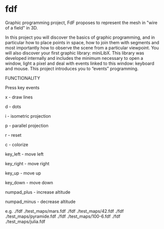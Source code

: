 # fdf
Graphic programming project, FdF proposes to represent the mesh in "wire of a field" in 3D.

In this project you will discover the basics of graphic programming, and in particular how to place points in space, 
how to join them with segments and most importantly how to observe the scene from a particular viewpoint. 
You will also discover your first graphic library: miniLibX. This library was developed internally and includes 
the minimum necessary to open a window, light a pixel and deal with events linked to this window: keyboard and mouse.
This project introduces you to “events” programming.


FUNCTIONALITY

Press key events

x - draw lines

d - dots

i - isometric projection 

p - parallel projection

r - reset

c - colorize

key_left - move left

key_right - move right

key_up - move up

key_down - move down

numpad_plus - increase altitude

numpad_minus - decrease altitude


e.g.
./fdf ./test_maps/mars.fdf
./fdf ./test_maps/42.fdf
./fdf ./test_maps/pyramide.fdf
./fdf ./test_maps/100-6.fdf
./fdf ./test_maps/julia.fdf
